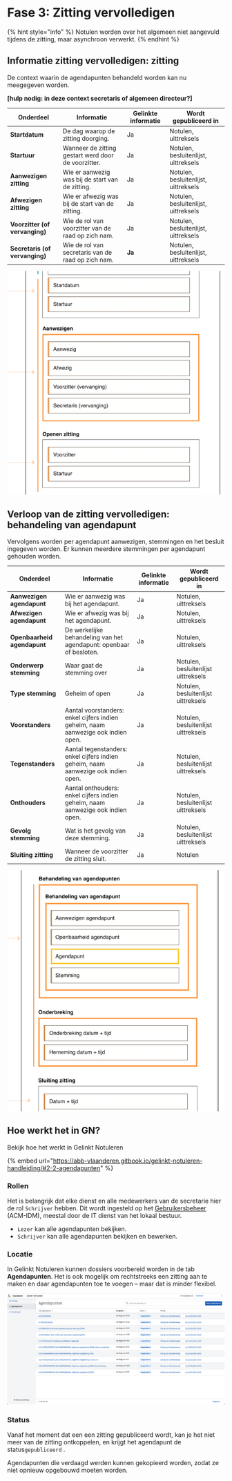 # Fase 3: Zitting vervolledigen

{% hint style="info" %}
Notulen worden over het algemeen niet aangevuld tijdens de zitting, maar asynchroon verwerkt.
{% endhint %}

## Informatie zitting vervolledigen: zitting

De context waarin de agendapunten behandeld worden kan nu meegegeven worden.

**\[hulp nodig: in deze context secretaris of algemeen directeur?]**

| Onderdeel                      | Informatie                                          | Gelinkte informatie | Wordt gepubliceerd in                |
| ------------------------------ | --------------------------------------------------- | ------------------- | ------------------------------------ |
| **Startdatum**                 | De dag waarop de zitting doorging.                  | Ja                  | Notulen, uittreksels                 |
| **Startuur**                   | Wanneer de zitting gestart werd door de voorzitter. | Ja                  | Notulen, besluitenlijst, uittreksels |
| **Aanwezigen zitting**         | Wie er aanwezig was bij de start van de zitting.    | Ja                  | Notulen, besluitenlijst, uittreksels |
| **Afwezigen zitting**          | Wie er afwezig was bij de start van de zitting.     | Ja                  | Notulen, besluitenlijst, uittreksels |
| **Voorzitter (of vervanging)** | Wie de rol van voorzitter van de raad op zich nam.  | Ja                  | Notulen, besluitenlijst, uittreksels |
| **Secretaris (of vervanging)** | Wie de rol van secretaris van de raad op zich nam.  | **Ja**              | Notulen, besluitenlijst, uittreksels |

![](<../../../.gitbook/assets/Screenshot 2021-05-21 at 17.18.14 (1).png>)

## Verloop van de zitting vervolledigen: behandeling van agendapunt

Vervolgens worden per agendapunt aanwezigen, stemmingen en het besluit ingegeven worden. Er kunnen meerdere stemmingen per agendapunt gehouden worden.

| Onderdeel                   | Informatie                                                                         | Gelinkte informatie | Wordt gepubliceerd in               |
| --------------------------- | ---------------------------------------------------------------------------------- | ------------------- | ----------------------------------- |
| **Aanwezigen agendapunt**   | Wie er aanwezig was bij het agendapunt.                                            | Ja                  | Notulen, uittreksels                |
| **Afwezigen agendapunt**    | Wie er afwezig was bij het agendapunt.                                             | Ja                  | Notulen, uittreksels                |
| **Openbaarheid agendapunt** | De werkelijke behandeling van het agendapunt: openbaar of besloten.                | Ja                  | Notulen, uittreksels                |
| **Onderwerp stemming**      | Waar gaat de stemming over                                                         | Ja                  | Notulen, besluitenlijst uittreksels |
| **Type stemming**           | Geheim of open                                                                     | Ja                  | Notulen, besluitenlijst uittreksels |
| **Voorstanders**            | Aantal voorstanders: enkel cijfers indien geheim, naam aanwezige ook indien open.  | Ja                  | Notulen, besluitenlijst uittreksels |
| **Tegenstanders**           | Aantal tegenstanders: enkel cijfers indien geheim, naam aanwezige ook indien open. | Ja                  | Notulen, besluitenlijst uittreksels |
| **Onthouders**              | Aantal onthouders: enkel cijfers indien geheim, naam aanwezige ook indien open.    | Ja                  | Notulen, besluitenlijst uittreksels |
| **Gevolg stemming**         | Wat is het gevolg van deze stemming.                                               | Ja                  | Notulen, besluitenlijst uittreksels |
| **Sluiting zitting**        | Wanneer de voorzitter de zitting sluit.                                            | Ja                  | Notulen                             |

![](<../../../.gitbook/assets/Screenshot 2021-05-21 at 17.19.06.png>)

## **Hoe werkt het in GN?**

Bekijk hoe het werkt in Gelinkt Notuleren

{% embed url="https://abb-vlaanderen.gitbook.io/gelinkt-notuleren-handleiding/#2-2-agendapunten" %}

### Rollen

Het is belangrijk dat elke dienst en alle medewerkers van de secretarie hier de rol `Schrijver` hebben. Dit wordt ingesteld op het [Gebruikersbeheer](https://overheid.vlaanderen.be/ict/ict-diensten/gebruikersbeheer) (ACM-IDM), meestal door de IT dienst van het lokaal bestuur.

* `Lezer` kan alle agendapunten bekijken.
* `Schrijver` kan alle agendapunten bekijken en bewerken.

### **Locatie**

In Gelinkt Notuleren kunnen dossiers voorbereid worden in de tab **Agendapunten**. Het is ook mogelijk om rechtstreeks een zitting aan te maken en daar agendapunten toe te voegen – maar dat is minder flexibel.

![Voorbeeld van overzicht van agendapunten](<../../../.gitbook/assets/Screenshot 2021-05-10 at 19.37.12.png>)

### Status

Vanaf het moment dat een een zitting gepubliceerd wordt, kan je het niet meer van de zitting ontkoppelen, en krijgt het agendapunt de status`gepubliceerd` .

Agendapunten die verdaagd werden kunnen gekopieerd worden, zodat ze niet opnieuw opgebouwd moeten worden.
